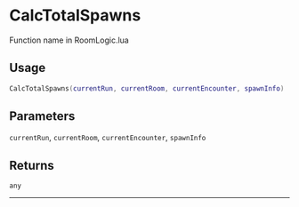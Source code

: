 # CalcTotalSpawns
Function name in RoomLogic.lua
## Usage
```lua
CalcTotalSpawns(currentRun, currentRoom, currentEncounter, spawnInfo)
```
## Parameters
`currentRun`, `currentRoom`, `currentEncounter`, `spawnInfo`
## Returns
`any`

---